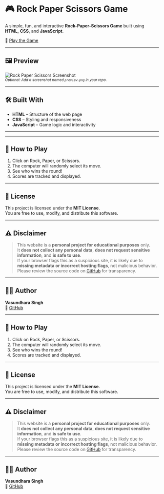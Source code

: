 # 🎮 Rock Paper Scissors Game

A simple, fun, and interactive **Rock-Paper-Scissors Game** built using **HTML**, **CSS**, and **JavaScript**.

🔗 [Play the Game](https://vasundhara-singh0911.github.io/rock-paper-scissors-game/)

---

## 🖼️ Preview

![Rock Paper Scissors Screenshot](preview.png)  
<sub>*Optional: Add a screenshot named `preview.png` in your repo.*</sub>

---

## 🛠️ Built With

- **HTML** – Structure of the web page
- **CSS** – Styling and responsiveness
- **JavaScript** – Game logic and interactivity

---


---

## 🚀 How to Play

1. Click on Rock, Paper, or Scissors.
2. The computer will randomly select its move.
3. See who wins the round!
4. Scores are tracked and displayed.

---

## 📜 License

This project is licensed under the **MIT License**.  
You are free to use, modify, and distribute this software.

---

## ⚠️ Disclaimer

> This website is a **personal project for educational purposes** only.  
> It **does not collect any personal data**, **does not request sensitive information**, and **is safe to use**.  
> If your browser flags this as a suspicious site, it is likely due to **missing metadata or incorrect hosting flags**, not malicious behavior.  
> Please review the source code on [GitHub](https://github.com/vasundhara-singh0911/rock-paper-scissors-game) for transparency.

---

## 👩‍💻 Author

**Vasundhara Singh**  
🔗 [GitHub](https://github.com/vasundhara-singh0911)


---

## 🚀 How to Play

1. Click on Rock, Paper, or Scissors.
2. The computer will randomly select its move.
3. See who wins the round!
4. Scores are tracked and displayed.

---

## 📜 License

This project is licensed under the **MIT License**.  
You are free to use, modify, and distribute this software.

---

## ⚠️ Disclaimer

> This website is a **personal project for educational purposes** only.  
> It **does not collect any personal data**, **does not request sensitive information**, and **is safe to use**.  
> If your browser flags this as a suspicious site, it is likely due to **missing metadata or incorrect hosting flags**, not malicious behavior.  
> Please review the source code on [GitHub](https://github.com/vasundhara-singh0911/rock-paper-scissors-game) for transparency.

---

## 👩‍💻 Author

**Vasundhara Singh**  
🔗 [GitHub](https://github.com/vasundhara-singh0911)


